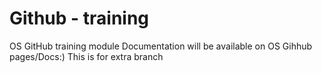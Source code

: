 # Github - training
OS GitHub training module
Documentation will be available on OS Gihhub pages/Docs:)
This is for extra branch
